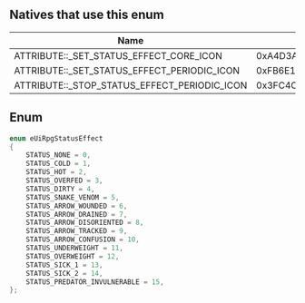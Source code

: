 ## Natives that use this enum
| Name                                         | Hash               |
|----------------------------------------------|--------------------|
| ATTRIBUTE::_SET_STATUS_EFFECT_CORE_ICON      | 0xA4D3A1C008F250DF |
| ATTRIBUTE::_SET_STATUS_EFFECT_PERIODIC_ICON  | 0xFB6E111908502871 |
| ATTRIBUTE::_STOP_STATUS_EFFECT_PERIODIC_ICON | 0x3FC4C027FD0936F4 |
## Enum
```cpp
enum eUiRpgStatusEffect
{
	STATUS_NONE = 0,
	STATUS_COLD = 1,
	STATUS_HOT = 2,
	STATUS_OVERFED = 3,
	STATUS_DIRTY = 4,
	STATUS_SNAKE_VENOM = 5,
	STATUS_ARROW_WOUNDED = 6,
	STATUS_ARROW_DRAINED = 7,
	STATUS_ARROW_DISORIENTED = 8,
	STATUS_ARROW_TRACKED = 9,
	STATUS_ARROW_CONFUSION = 10,
	STATUS_UNDERWEIGHT = 11,
	STATUS_OVERWEIGHT = 12,
	STATUS_SICK_1 = 13,
	STATUS_SICK_2 = 14,
	STATUS_PREDATOR_INVULNERABLE = 15,
};
```

